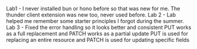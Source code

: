 Lab1 - 
I never installed bun or hono before so that was new for me.
The thunder client extension was new too, never used before.
Lab 2 - 
Lab helped me remember some starter principles I forgot during the summer.
Lab 3 - 
Fixed the error handling so it looks better and consistent
PUT works as a full replacement and PATCH works as a partial update
PUT is used for replacing an entire resource and PATCH is used for updating specific fields